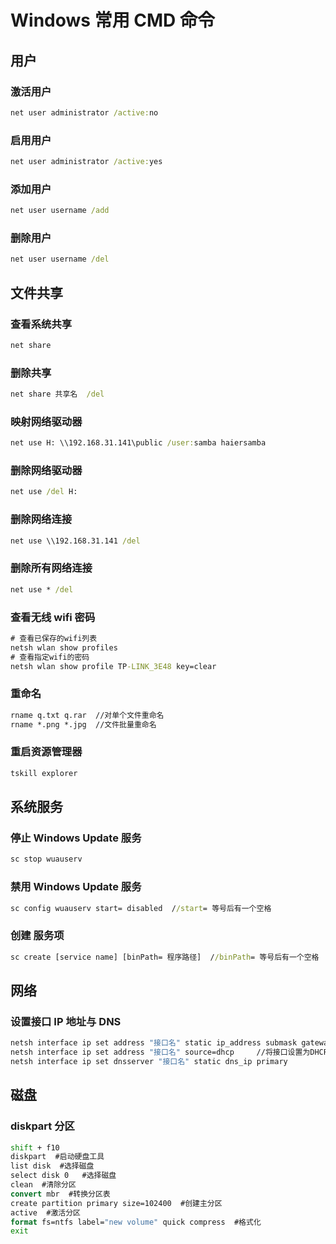 # Windows 常用 CMD 命令


## 用户

### 激活用户

```cmd
net user administrator /active:no
```

### 启用用户

```cmd
net user administrator /active:yes
```

### 添加用户

```cmd
net user username /add
```

### 删除用户

```cmd
net user username /del
```

## 文件共享

### 查看系统共享

```cmd
net share
```

### 删除共享

```cmd
net share 共享名  /del
```

### 映射网络驱动器

```cmd
net use H: \\192.168.31.141\public /user:samba haiersamba
```

### 删除网络驱动器

```cmd
net use /del H:
```

### 删除网络连接

```cmd
net use \\192.168.31.141 /del
```

### 删除所有网络连接

```cmd
net use * /del
```

### 查看无线 wifi 密码

```cmd
# 查看已保存的wifi列表
netsh wlan show profiles
# 查看指定wifi的密码
netsh wlan show profile TP-LINK_3E48 key=clear
```

### 重命名

```cmd
rname q.txt q.rar  //对单个文件重命名
rname *.png *.jpg  //文件批量重命名
```

### 重启资源管理器

```cmd
tskill explorer
```

## 系统服务

### 停止 Windows Update 服务

```cmd
sc stop wuauserv
```

### 禁用 Windows Update 服务

```cmd
sc config wuauserv start= disabled  //start= 等号后有一个空格
```

### 创建 服务项

```cmd
sc create [service name] [binPath= 程序路径]  //binPath= 等号后有一个空格
```

## 网络

### 设置接口 IP 地址与 DNS

```cmd
netsh interface ip set address "接口名" static ip_address submask gateway
netsh interface ip set address "接口名" source=dhcp     //将接口设置为DHCP自动获取 `
netsh interface ip set dnsserver "接口名" static dns_ip primary
```

## 磁盘

### diskpart 分区

```cmd
shift + f10
diskpart  #启动硬盘工具
list disk  #选择磁盘
select disk 0   #选择磁盘
clean  #清除分区
convert mbr  #转换分区表
create partition primary size=102400  #创建主分区
active  #激活分区
format fs=ntfs label="new volume" quick compress  #格式化
exit
```
